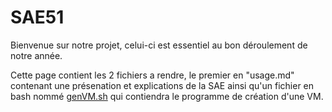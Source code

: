 # SAE51 

Bienvenue sur notre projet, celui-ci est essentiel au bon déroulement de notre année.

Cette page contient les 2 fichiers a rendre, le premier en "usage.md" contenant une présenation et explications de la SAE ainsi qu'un fichier en bash nommé [genVM.sh](https://github.com/AntoineLetour/SAE51/blob/main/usage.md) qui contiendra le programme de création d'une VM.